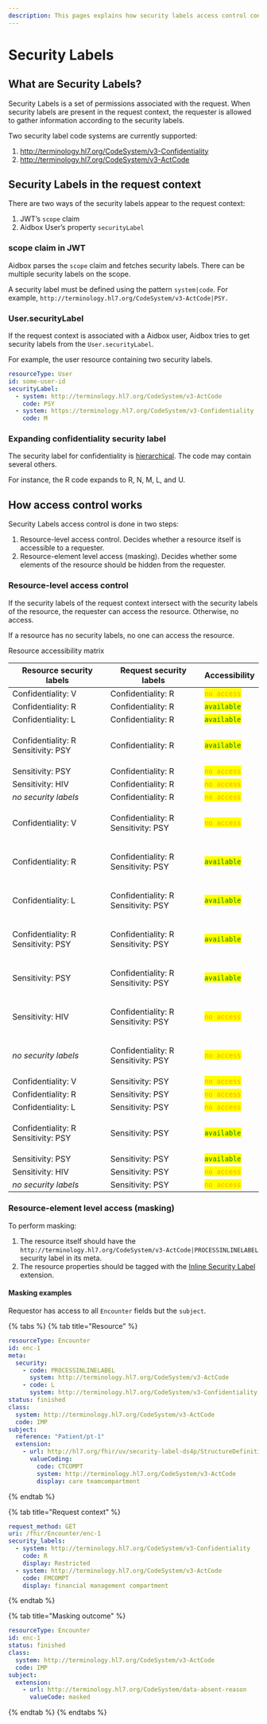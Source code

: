 ```yaml
---
description: This pages explains how security labels access control control works in Aidbox
---
```


# Security Labels

## What are Security Labels?

Security Labels is a set of permissions associated with the request. When security labels are present in the request context, the requester is allowed to gather information according to the security labels.

Two security label code systems are currently supported:

1. http://terminology.hl7.org/CodeSystem/v3-Confidentiality
2. http://terminology.hl7.org/CodeSystem/v3-ActCode

## Security Labels in the request context

There are two ways of the security labels appear to the request context:

1. JWT’s `scope` claim
2. Aidbox User’s property `securityLabel`

### scope claim in JWT <a href="#docs-internal-guid-71b74bb2-7fff-d9f8-f70b-bfac58a2d392" id="docs-internal-guid-71b74bb2-7fff-d9f8-f70b-bfac58a2d392"></a>

Aidbox parses the `scope` claim and fetches security labels. There can be multiple security labels on the scope.

A security label must be defined using the pattern `system|code`. For example, `http://terminology.hl7.org/CodeSystem/v3-ActCode|PSY.`

### User.securityLabel

If the request context is associated with a Aidbox user, Aidbox tries to get security labels from the `User.securityLabel`.

For example, the user resource containing two security labels.

```yaml
resourceType: User
id: some-user-id
securityLabel:
  - system: http://terminology.hl7.org/CodeSystem/v3-ActCode
    code: PSY
  - system: https://terminology.hl7.org/CodeSystem/v3-Confidentiality
    code: M
```

### Expanding confidentiality security label

The security label for confidentiality is [hierarchical](https://terminology.hl7.org/ValueSet-v3-Confidentiality.html). The code may contain several others.

For instance, the R code expands to R, N, M, L, and U.

## How access control works

Security Labels access control is done in two steps:

1. Resource-level access control. Decides whether a resource itself is accessible to a requester.
2. Resource-element level access (masking). Decides whether some elements of the resource should be hidden from the requester.

### Resource-level access control

If the security labels of the request context intersect with the security labels of the resource, the requester can access the resource. Otherwise, no access.

If a resource has no security labels, no one can access the resource.

Resource accessibility matrix

| Resource security labels                      | Request security labels                       | Accessibility                                  |
| --------------------------------------------- | --------------------------------------------- | ---------------------------------------------- |
| Confidentiality: V                            | Confidentiality: R                            | <mark style="color:orange;">`no access`</mark> |
| Confidentiality: R                            | Confidentiality: R                            | <mark style="color:green;">`available`</mark>  |
| Confidentiality: L                            | Confidentiality: R                            | <mark style="color:green;">`available`</mark>  |
| <p>Confidentiality: R<br>Sensitivity: PSY</p> | Confidentiality: R                            | <mark style="color:green;">`available`</mark>  |
| Sensitivity: PSY                              | Confidentiality: R                            | <mark style="color:orange;">`no access`</mark> |
| Sensitivity: HIV                              | Confidentiality: R                            | <mark style="color:orange;">`no access`</mark> |
| _no security labels_                          | Confidentiality: R                            | <mark style="color:orange;">`no access`</mark> |
| Confidentiality: V                            | <p>Confidentiality: R<br>Sensitivity: PSY</p> | <mark style="color:orange;">`no access`</mark> |
| Confidentiality: R                            | <p>Confidentiality: R<br>Sensitivity: PSY</p> | <mark style="color:green;">`available`</mark>  |
| Confidentiality: L                            | <p>Confidentiality: R<br>Sensitivity: PSY</p> | <mark style="color:green;">`available`</mark>  |
| <p>Confidentiality: R<br>Sensitivity: PSY</p> | <p>Confidentiality: R<br>Sensitivity: PSY</p> | <mark style="color:green;">`available`</mark>  |
| Sensitivity: PSY                              | <p>Confidentiality: R<br>Sensitivity: PSY</p> | <mark style="color:green;">`available`</mark>  |
| Sensitivity: HIV                              | <p>Confidentiality: R<br>Sensitivity: PSY</p> | <mark style="color:orange;">`no access`</mark> |
| _no security labels_                          | <p>Confidentiality: R<br>Sensitivity: PSY</p> | <mark style="color:orange;">`no access`</mark> |
| Confidentiality: V                            | Sensitivity: PSY                              | <mark style="color:orange;">`no access`</mark> |
| Confidentiality: R                            | Sensitivity: PSY                              | <mark style="color:orange;">`no access`</mark> |
| Confidentiality: L                            | Sensitivity: PSY                              | <mark style="color:orange;">`no access`</mark> |
| <p>Confidentiality: R<br>Sensitivity: PSY</p> | Sensitivity: PSY                              | <mark style="color:green;">`available`</mark>  |
| Sensitivity: PSY                              | Sensitivity: PSY                              | <mark style="color:green;">`available`</mark>  |
| Sensitivity: HIV                              | Sensitivity: PSY                              | <mark style="color:orange;">`no access`</mark> |
| _no security labels_                          | Sensitivity: PSY                              | <mark style="color:orange;">`no access`</mark> |

### Resource-element level access (masking)

To perform masking:

1. The resource itself should have the `http://terminology.hl7.org/CodeSystem/v3-ActCode|PROCESSINLINELABEL` security label in its meta.
2. The resource properties should be tagged with the [Inline Security Label](http://hl7.org/fhir/uv/security-label-ds4p/STU1/StructureDefinition-extension-inline-sec-label.html) extension.

#### Masking examples

Requestor has access to all `Encounter` fields but the `subject`.

{% tabs %}
{% tab title="Resource" %}
```yaml
resourceType: Encounter
id: enc-1
meta:
  security:
    - code: PROCESSINLINELABEL
      system: http://terminology.hl7.org/CodeSystem/v3-ActCode
    - code: L
      system: http://terminology.hl7.org/CodeSystem/v3-Confidentiality
status: finished
class:
  system: http://terminology.hl7.org/CodeSystem/v3-ActCode
  code: IMP
subject:
  reference: "Patient/pt-1"
  extension:
    - url: http://hl7.org/fhir/uv/security-label-ds4p/StructureDefinition/extension-inline-sec-label
      valueCoding:
        code: CTCOMPT
        system: http://terminology.hl7.org/CodeSystem/v3-ActCode
        display: care teamcompartment
```
{% endtab %}

{% tab title="Request context" %}
```yaml
request_method: GET
uri: /fhir/Encounter/enc-1
security_labels:
  - system: http://terminology.hl7.org/CodeSystem/v3-Confidentiality
    code: R
    display: Restricted
  - system: http://terminology.hl7.org/CodeSystem/v3-ActCode
    code: FMCOMPT
    display: financial management compartment
```
{% endtab %}

{% tab title="Masking outcome" %}
```yaml
resourceType: Encounter
id: enc-1
status: finished
class:
  system: http://terminology.hl7.org/CodeSystem/v3-ActCode
  code: IMP
subject:
  extension:
    - url: http://terminology.hl7.org/CodeSystem/data-absent-reason
      valueCode: masked
```
{% endtab %}
{% endtabs %}
